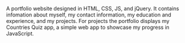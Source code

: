 A portfolio website designed in HTML, CSS, JS, and jQuery. It contains infomation about myself, my contact information, my education and experience, and my projects. For projects the portfolio displays my Countries Quiz app, a simple web app to showcase my progress in JavaScript. 